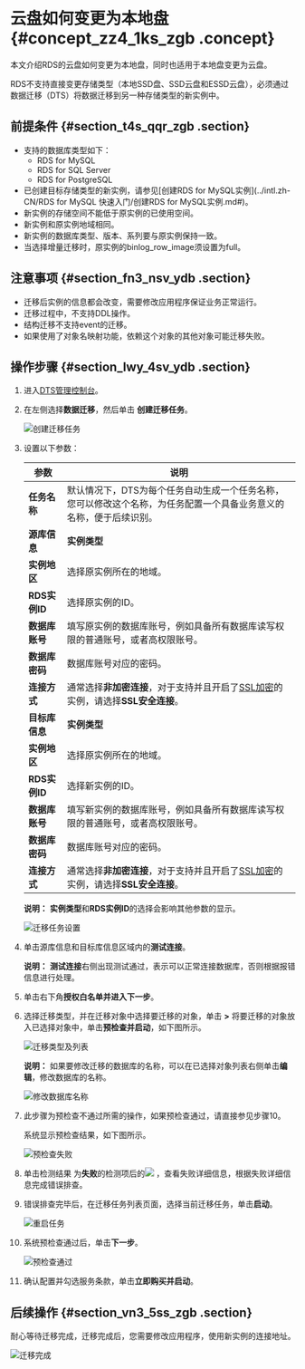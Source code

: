 # 云盘如何变更为本地盘 {#concept_zz4_1ks_zgb .concept}

本文介绍RDS的云盘如何变更为本地盘，同时也适用于本地盘变更为云盘。

RDS不支持直接变更存储类型（本地SSD盘、SSD云盘和ESSD云盘），必须通过数据迁移（DTS）将数据迁移到另一种存储类型的新实例中。

## 前提条件 {#section_t4s_qqr_zgb .section}

-   支持的数据库类型如下：
    -   RDS for MySQL
    -   RDS for SQL Server
    -   RDS for PostgreSQL
-   已创建目标存储类型的新实例，请参见[创建RDS for MySQL实例](../intl.zh-CN/RDS for MySQL 快速入门/创建RDS for MySQL实例.md#)。
-   新实例的存储空间不能低于原实例的已使用空间。
-   新实例和原实例地域相同。
-   新实例的数据库类型、版本、系列要与原实例保持一致。
-   当选择增量迁移时，原实例的binlog\_row\_image须设置为full。

## 注意事项 {#section_fn3_nsv_ydb .section}

-   迁移后实例的信息都会改变，需要修改应用程序保证业务正常运行。
-   迁移过程中，不支持DDL操作。
-   结构迁移不支持event的迁移。
-   如果使用了对象名映射功能，依赖这个对象的其他对象可能迁移失败。

## 操作步骤 {#section_lwy_4sv_ydb .section}

1.  进入[DTS管理控制台](http://dts.console.aliyun.com/)。
2.  在左侧选择**数据迁移**，然后单击 **创建迁移任务**。

    ![创建迁移任务](http://static-aliyun-doc.oss-cn-hangzhou.aliyuncs.com/assets/img/135620/156075018140136_zh-CN.png)

3.  设置以下参数：

    |参数|说明|
    |--|--|
    |**任务名称**|默认情况下，DTS为每个任务自动生成一个任务名称，您可以修改这个名称，为任务配置一个具备业务意义的名称，便于后续识别。|
    |**源库信息**|**实例类型**|选择**RDS实例**。|
    |**实例地区**|选择原实例所在的地域。|
    |**RDS实例ID**|选择原实例的ID。|
    |**数据库账号**|填写原实例的数据库账号，例如具备所有数据库读写权限的普通账号，或者高权限账号。|
    |**数据库密码**|数据库账号对应的密码。|
    |**连接方式**|通常选择**非加密连接**，对于支持并且开启了[SSL加密](../intl.zh-CN/用户指南/数据安全性/设置SSL加密.md#)的实例，请选择**SSL安全连接**。|
    |**目标库信息**|**实例类型**|选择**RDS实例**。|
    |**实例地区**|选择原实例所在的地域。|
    |**RDS实例ID**|选择新实例的ID。|
    |**数据库账号**|填写新实例的数据库账号，例如具备所有数据库读写权限的普通账号，或者高权限账号。|
    |**数据库密码**|数据库账号对应的密码。|
    |**连接方式**|通常选择**非加密连接**，对于支持并且开启了[SSL加密](../intl.zh-CN/用户指南/数据安全性/设置SSL加密.md#)的实例，请选择**SSL安全连接**。|

    **说明：** **实例类型**和**RDS实例ID**的选择会影响其他参数的显示。

    ![迁移任务设置](http://static-aliyun-doc.oss-cn-hangzhou.aliyuncs.com/assets/img/135620/156075018140108_zh-CN.png)

4.  单击源库信息和目标库信息区域内的**测试连接**。

    **说明：** **测试连接**右侧出现测试通过，表示可以正常连接数据库，否则根据报错信息进行处理。

5.  单击右下角**授权白名单并进入下一步**。
6.  选择迁移类型，并在迁移对象中选择要迁移的对象，单击 **\>** 将要迁移的对象放入已选择对象中，单击**预检查并启动**，如下图所示。

    ![迁移类型及列表](http://static-aliyun-doc.oss-cn-hangzhou.aliyuncs.com/assets/img/135620/156075018140110_zh-CN.png)

    **说明：** 如果要修改迁移的数据库的名称，可以在已选择对象列表右侧单击**编辑**，修改数据库的名称。

    ![修改数据库名称](http://static-aliyun-doc.oss-cn-hangzhou.aliyuncs.com/assets/img/135620/156075018140111_zh-CN.png)

7.  此步骤为预检查不通过所需的操作，如果预检查通过，请直接参见步骤10。

    系统显示预检查结果，如下图所示。

    ![预检查失败](http://static-aliyun-doc.oss-cn-hangzhou.aliyuncs.com/assets/img/135620/156075018140132_zh-CN.png)

8.  单击检测结果 为**失败**的检测项后的![](http://static-aliyun-doc.oss-cn-hangzhou.aliyuncs.com/assets/img/135620/156075018240130_zh-CN.png) ，查看失败详细信息，根据失败详细信息完成错误排查。
9.  错误排查完毕后，在迁移任务列表页面，选择当前迁移任务，单击**启动**。

    ![重启任务](http://static-aliyun-doc.oss-cn-hangzhou.aliyuncs.com/assets/img/135620/156075018240134_zh-CN.png)

10. 系统预检查通过后，单击**下一步**。

    ![预检查通过](http://static-aliyun-doc.oss-cn-hangzhou.aliyuncs.com/assets/img/135620/156075018240131_zh-CN.png)

11. 确认配置并勾选服务条款，单击**立即购买并启动**。

## 后续操作 {#section_vn3_5ss_zgb .section}

耐心等待迁移完成，迁移完成后，您需要修改应用程序，使用新实例的连接地址。

![迁移完成](http://static-aliyun-doc.oss-cn-hangzhou.aliyuncs.com/assets/img/135620/156075018240140_zh-CN.png)

